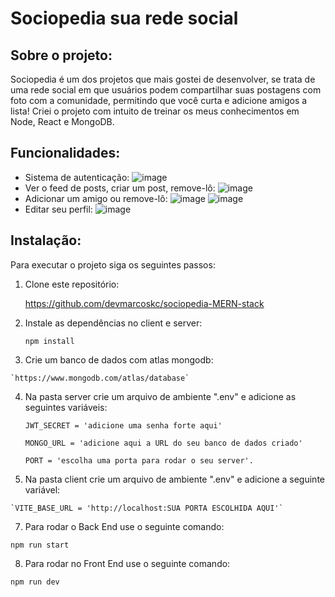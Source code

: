 # Sociopedia sua rede social
## Sobre o projeto:
Sociopedia é um dos projetos que mais gostei de desenvolver, se trata de uma rede social em que usuários podem compartilhar suas postagens com foto com a comunidade, permitindo que você curta e adicione amigos a lista! 
Criei o projeto com intuito de treinar os meus conhecimentos em Node, React e MongoDB.
## Funcionalidades: 
  - Sistema de autenticação: ![image](https://github.com/devmarcoskc/sociopedia-MERN-stack/assets/118542843/4808b3a3-0f6c-41e4-9d7f-70108bd6656c)
  - Ver o feed de posts, criar um post, remove-lô: ![image](https://github.com/devmarcoskc/sociopedia-MERN-stack/assets/118542843/0f630505-bc13-40b2-995f-054f0f199320)
  - Adicionar um amigo ou remove-lô: ![image](https://github.com/devmarcoskc/sociopedia-MERN-stack/assets/118542843/344fdae4-e60c-4bf3-b888-8bd3c52f0f27) ![image](https://github.com/devmarcoskc/sociopedia-MERN-stack/assets/118542843/39d9fbfa-d624-4c5f-8c80-96cd460ce0f4)
  - Editar seu perfil: ![image](https://github.com/devmarcoskc/sociopedia-MERN-stack/assets/118542843/8dafd317-c127-44f1-abd2-0281a49aa487)
## Instalação:
Para executar o projeto siga os seguintes passos:
  1. Clone este repositório:

     https://github.com/devmarcoskc/sociopedia-MERN-stack
  2. Instale as dependências no client e server:
   
     `npm install`
  3. Crie um banco de dados com atlas mongodb:
   
    `https://www.mongodb.com/atlas/database`
  4. Na pasta server crie um arquivo de ambiente ".env" e adicione as seguintes variáveis:

     `JWT_SECRET = 'adicione uma senha forte aqui'`
   
     `MONGO_URL = 'adicione aqui a URL do seu banco de dados criado'`
   
     `PORT = 'escolha uma porta para rodar o seu server'.`
   
  6. Na pasta client crie um arquivo de ambiente ".env" e adicione a seguinte variável:
   
    `VITE_BASE_URL = 'http://localhost:SUA PORTA ESCOLHIDA AQUI'`
    
  7. Para rodar o Back End use o seguinte comando:

   `npm run start`
   
  8. Para rodar no Front End use o seguinte comando:

   `npm run dev`
